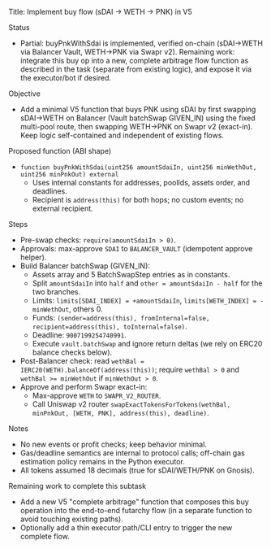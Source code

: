 Title: Implement buy flow (sDAI → WETH → PNK) in V5

Status
- Partial: buyPnkWithSdai is implemented, verified on-chain (sDAI→WETH via Balancer Vault, WETH→PNK via Swapr v2). Remaining work: integrate this buy op into a new, complete arbitrage flow function as described in the task (separate from existing logic), and expose it via the executor/bot if desired.

Objective
- Add a minimal V5 function that buys PNK using sDAI by first swapping sDAI→WETH on Balancer (Vault batchSwap GIVEN_IN) using the fixed multi-pool route, then swapping WETH→PNK on Swapr v2 (exact-in). Keep logic self-contained and independent of existing flows.

Proposed function (ABI shape)
- `function buyPnkWithSdai(uint256 amountSdaiIn, uint256 minWethOut, uint256 minPnkOut) external`
  - Uses internal constants for addresses, poolIds, assets order, and deadlines.
  - Recipient is `address(this)` for both hops; no custom events; no external recipient.

Steps
- Pre-swap checks: `require(amountSdaiIn > 0)`.
- Approvals: max-approve `SDAI` to `BALANCER_VAULT` (idempotent approve helper).
- Build Balancer batchSwap (GIVEN_IN):
  - Assets array and 5 BatchSwapStep entries as in constants.
  - Split `amountSdaiIn` into `half` and `other = amountSdaiIn - half` for the two branches.
  - Limits: `limits[SDAI_INDEX] = +amountSdaiIn`, `limits[WETH_INDEX] = -minWethOut`, others 0.
  - Funds: `(sender=address(this), fromInternal=false, recipient=address(this), toInternal=false)`.
  - Deadline: `9007199254740991`.
  - Execute `vault.batchSwap` and ignore return deltas (we rely on ERC20 balance checks below).
- Post-Balancer check: read `wethBal = IERC20(WETH).balanceOf(address(this))`; require `wethBal > 0` and `wethBal >= minWethOut` if `minWethOut > 0`.
- Approve and perform Swapr exact-in:
  - Max-approve `WETH` to `SWAPR_V2_ROUTER`.
  - Call Uniswap v2 router `swapExactTokensForTokens(wethBal, minPnkOut, [WETH, PNK], address(this), deadline)`.

Notes
- No new events or profit checks; keep behavior minimal.
- Gas/deadline semantics are internal to protocol calls; off-chain gas estimation policy remains in the Python executor.
- All tokens assumed 18 decimals (true for sDAI/WETH/PNK on Gnosis).

Remaining work to complete this subtask
- Add a new V5 "complete arbitrage" function that composes this buy operation into the end-to-end futarchy flow (in a separate function to avoid touching existing paths).
- Optionally add a thin executor path/CLI entry to trigger the new complete flow.
